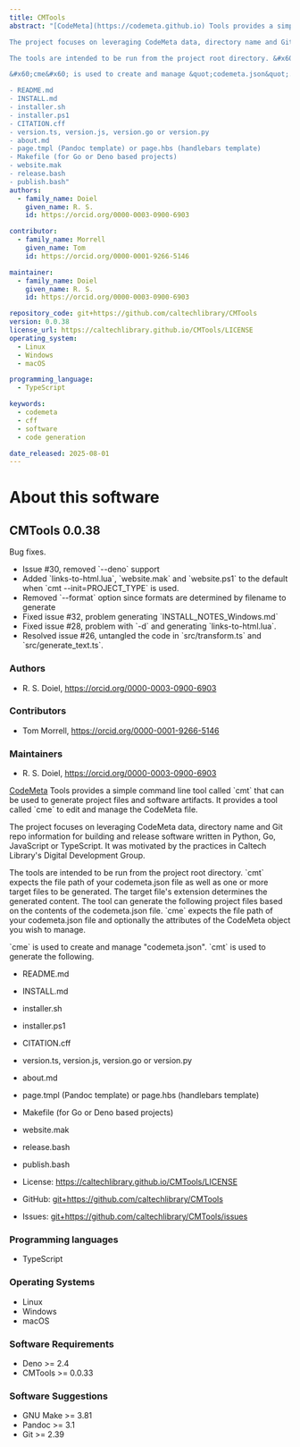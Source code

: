 ```yaml
---
title: CMTools
abstract: "[CodeMeta](https://codemeta.github.io) Tools provides a simple command line tool called &#x60;cmt&#x60; that can be used to generate project files and software artifacts. It provides a tool called &#x60;cme&#x60; to edit and manage the CodeMeta file.

The project focuses on leveraging CodeMeta data, directory name and Git repo information for building and release software written in Python, Go, JavaScript or TypeScript. It was motivated by the practices in Caltech Library&#x27;s Digital Development Group.

The tools are intended to be run from the project root directory. &#x60;cmt&#x60; expects the file path of your codemeta.json file as well as one or more target files to be generated. The target file&#x27;s extension determines the generated content. The tool can generate the following project files based on the contents of the codemeta.json file. &#x60;cme&#x60; expects the file path of your codemeta.json file and optionally the attributes of the CodeMeta object you wish to manage.

&#x60;cme&#x60; is used to create and manage &quot;codemeta.json&quot;. &#x60;cmt&#x60; is used to generate the following.

- README.md
- INSTALL.md
- installer.sh
- installer.ps1
- CITATION.cff
- version.ts, version.js, version.go or version.py
- about.md
- page.tmpl (Pandoc template) or page.hbs (handlebars template)
- Makefile (for Go or Deno based projects)
- website.mak
- release.bash
- publish.bash"
authors:
  - family_name: Doiel
    given_name: R. S.
    id: https://orcid.org/0000-0003-0900-6903

contributor:
  - family_name: Morrell
    given_name: Tom
    id: https://orcid.org/0000-0001-9266-5146

maintainer:
  - family_name: Doiel
    given_name: R. S.
    id: https://orcid.org/0000-0003-0900-6903

repository_code: git+https://github.com/caltechlibrary/CMTools
version: 0.0.38
license_url: https://caltechlibrary.github.io/CMTools/LICENSE
operating_system:
  - Linux
  - Windows
  - macOS

programming_language:
  - TypeScript

keywords:
  - codemeta
  - cff
  - software
  - code generation

date_released: 2025-08-01
---
```


About this software
===================

## CMTools 0.0.38

Bug fixes.

- Issue #30, removed &#x60;--deno&#x60; support
- Added &#x60;links-to-html.lua&#x60;, &#x60;website.mak&#x60; and &#x60;website.ps1&#x60; to the default when &#x60;cmt --init&#x3D;PROJECT_TYPE&#x60; is used.
- Removed &#x60;--format&#x60; option since formats are determined by filename to generate
- Fixed issue #32, problem generating &#x60;INSTALL_NOTES_Windows.md&#x60;
- Fixed issue #28, problem with &#x60;-d&#x60; and generating &#x60;links-to-html.lua&#x60;.
- Resolved issue #26, untangled the code in &#x60;src/transform.ts&#x60; and &#x60;src/generate_text.ts&#x60;.

### Authors

- R. S. Doiel, <https://orcid.org/0000-0003-0900-6903>


### Contributors

- Tom Morrell, <https://orcid.org/0000-0001-9266-5146>


### Maintainers

- R. S. Doiel, <https://orcid.org/0000-0003-0900-6903>


[CodeMeta](https://codemeta.github.io) Tools provides a simple command line tool called &#x60;cmt&#x60; that can be used to generate project files and software artifacts. It provides a tool called &#x60;cme&#x60; to edit and manage the CodeMeta file.

The project focuses on leveraging CodeMeta data, directory name and Git repo information for building and release software written in Python, Go, JavaScript or TypeScript. It was motivated by the practices in Caltech Library&#x27;s Digital Development Group.

The tools are intended to be run from the project root directory. &#x60;cmt&#x60; expects the file path of your codemeta.json file as well as one or more target files to be generated. The target file&#x27;s extension determines the generated content. The tool can generate the following project files based on the contents of the codemeta.json file. &#x60;cme&#x60; expects the file path of your codemeta.json file and optionally the attributes of the CodeMeta object you wish to manage.

&#x60;cme&#x60; is used to create and manage &quot;codemeta.json&quot;. &#x60;cmt&#x60; is used to generate the following.

- README.md
- INSTALL.md
- installer.sh
- installer.ps1
- CITATION.cff
- version.ts, version.js, version.go or version.py
- about.md
- page.tmpl (Pandoc template) or page.hbs (handlebars template)
- Makefile (for Go or Deno based projects)
- website.mak
- release.bash
- publish.bash

- License: <https://caltechlibrary.github.io/CMTools/LICENSE>
- GitHub: <git+https://github.com/caltechlibrary/CMTools>
- Issues: <git+https://github.com/caltechlibrary/CMTools/issues>

### Programming languages

- TypeScript


### Operating Systems

- Linux
- Windows
- macOS


### Software Requirements

- Deno &gt;&#x3D; 2.4
- CMTools &gt;&#x3D; 0.0.33


### Software Suggestions

- GNU Make &gt;&#x3D; 3.81
- Pandoc &gt;&#x3D; 3.1
- Git &gt;&#x3D; 2.39


